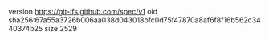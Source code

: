 version https://git-lfs.github.com/spec/v1
oid sha256:67a55a3726b006aa038d043018bfc0d75f47870a8af6f8f16b562c3440374b25
size 2529
